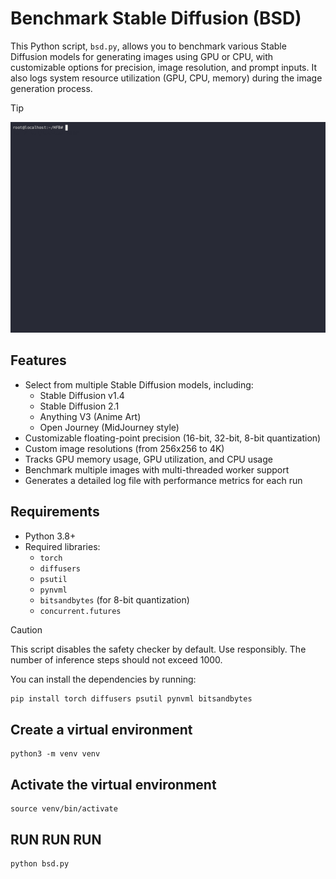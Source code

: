 # Benchmark Stable Diffusion (BSD)

This Python script, `bsd.py`, allows you to benchmark various Stable Diffusion models for generating images using GPU or CPU, with customizable options for precision, image resolution, and prompt inputs. It also logs system resource utilization (GPU, CPU, memory) during the image generation process.
> [!TIP]
> ![Demo of Script](https://github.com/JoseVegaPro/StableDiffusion-Benchmark-Script/blob/main/bsd.gif?raw=true)

## Features

- Select from multiple Stable Diffusion models, including:
  - Stable Diffusion v1.4
  - Stable Diffusion 2.1
  - Anything V3 (Anime Art)
  - Open Journey (MidJourney style)
- Customizable floating-point precision (16-bit, 32-bit, 8-bit quantization)
- Custom image resolutions (from 256x256 to 4K)
- Tracks GPU memory usage, GPU utilization, and CPU usage
- Benchmark multiple images with multi-threaded worker support
- Generates a detailed log file with performance metrics for each run

## Requirements

- Python 3.8+
- Required libraries:
  - `torch`
  - `diffusers`
  - `psutil`
  - `pynvml`
  - `bitsandbytes` (for 8-bit quantization)
  - `concurrent.futures`
  
> [!CAUTION]
> This script disables the safety checker by default. Use responsibly.
> The number of inference steps should not exceed 1000.

You can install the dependencies by running:

```bash
pip install torch diffusers psutil pynvml bitsandbytes
```

## Create a virtual environment
```
python3 -m venv venv
```

## Activate the virtual environment
```
source venv/bin/activate 
```
## RUN RUN RUN
```
python bsd.py
```
